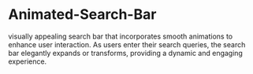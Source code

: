 # Animated-Search-Bar
 visually appealing search bar that incorporates smooth animations to enhance user interaction. As users enter their search queries, the search bar elegantly expands or transforms, providing a dynamic and engaging experience. 
